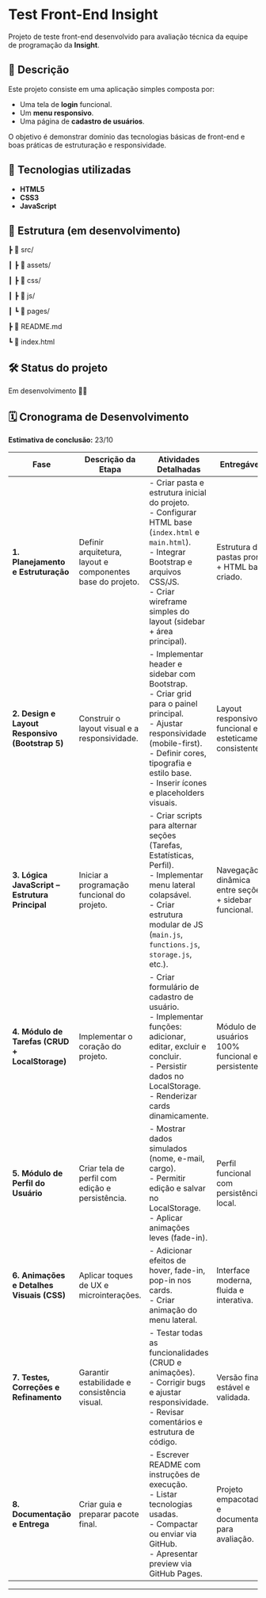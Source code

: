 # Test Front-End Insight

Projeto de teste front-end desenvolvido para avaliação técnica da equipe de programação da **Insight**.

## 🧩 Descrição

Este projeto consiste em uma aplicação simples composta por:
- Uma tela de **login** funcional.
- Um **menu responsivo**.
- Uma página de **cadastro de usuários**.

O objetivo é demonstrar domínio das tecnologias básicas de front-end e boas práticas de estruturação e responsividade.

## 🚀 Tecnologias utilizadas

- **HTML5**
- **CSS3**
- **JavaScript**

## 📂 Estrutura (em desenvolvimento)

┣ 📁 src/

┃ ┣ 📁 assets/        

┃ ┣ 📁 css/           

┃ ┣ 📁 js/          

┃ ┗ 📁 pages/        

┣ 📜 README.md

┗ 📜 index.html

## 🛠️ Status do projeto
Em desenvolvimento 🧑‍💻

## 🗓️ Cronograma de Desenvolvimento
**Estimativa de conclusão:** 23/10

| Fase | Descrição da Etapa | Atividades Detalhadas | Entregáveis | Tempo Estimado | Tempo de Conclusão |
|------|--------------------|------------------------|--------------|----------------|--------------------|
| **1. Planejamento e Estruturação** | Definir arquitetura, layout e componentes base do projeto. | - Criar pasta e estrutura inicial do projeto.<br>- Configurar HTML base (`index.html` e `main.html`).<br>- Integrar Bootstrap e arquivos CSS/JS.<br>- Criar wireframe simples do layout (sidebar + área principal). | Estrutura de pastas pronta + HTML base criado. | 19/10 - 2h | 2h20min 19/10 |
| **2. Design e Layout Responsivo (Bootstrap 5)** | Construir o layout visual e a responsividade. | - Implementar header e sidebar com Bootstrap.<br>- Criar grid para o painel principal.<br>- Ajustar responsividade (mobile-first).<br>- Definir cores, tipografia e estilo base.<br>- Inserir ícones e placeholders visuais. | Layout responsivo funcional e esteticamente consistente. | 19/10 - 2h | — |
| **3. Lógica JavaScript – Estrutura Principal** | Iniciar a programação funcional do projeto. | - Criar scripts para alternar seções (Tarefas, Estatísticas, Perfil).<br>- Implementar menu lateral colapsável.<br>- Criar estrutura modular de JS (`main.js`, `functions.js`, `storage.js`, etc.). | Navegação dinâmica entre seções + sidebar funcional. | 20/10 - 4h | — |
| **4. Módulo de Tarefas (CRUD + LocalStorage)** | Implementar o coração do projeto. | - Criar formulário de cadastro de usuário.<br>- Implementar funções: adicionar, editar, excluir e concluir.<br>- Persistir dados no LocalStorage.<br>- Renderizar cards dinamicamente. | Módulo de usuários 100% funcional e persistente. | 21/10 - 6h | — |
| **5. Módulo de Perfil do Usuário** | Criar tela de perfil com edição e persistência. | - Mostrar dados simulados (nome, e-mail, cargo).<br>- Permitir edição e salvar no LocalStorage.<br>- Aplicar animações leves (fade-in). | Perfil funcional com persistência local. | 22/10 - 2h | — |
| **6. Animações e Detalhes Visuais (CSS)** | Aplicar toques de UX e microinterações. | - Adicionar efeitos de hover, fade-in, pop-in nos cards.<br>- Criar animação do menu lateral. | Interface moderna, fluida e interativa. | 22/10 - 2h | — |
| **7. Testes, Correções e Refinamento** | Garantir estabilidade e consistência visual. | - Testar todas as funcionalidades (CRUD e animações).<br>- Corrigir bugs e ajustar responsividade.<br>- Revisar comentários e estrutura de código. | Versão final estável e validada. | 23/10 - 1h | — |
| **8. Documentação e Entrega** | Criar guia e preparar pacote final. | - Escrever README com instruções de execução.<br>- Listar tecnologias usadas.<br>- Compactar ou enviar via GitHub.<br>- Apresentar preview via GitHub Pages. | Projeto empacotado e documentado para avaliação. | 23/10 - 1h | — |

---
